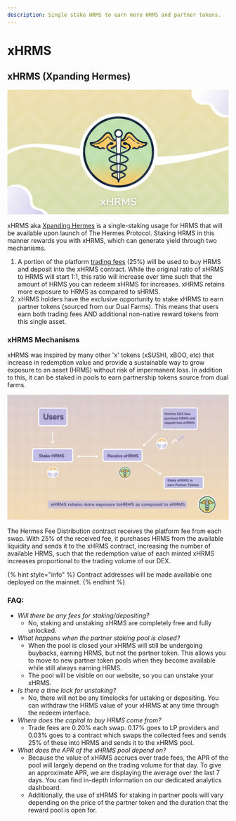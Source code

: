 ```yaml
---
description: Single stake HRMS to earn more HRMS and partner tokens.
---
```


# xHRMS

## xHRMS (Xpanding Hermes)

![](<../.gitbook/assets/xHRMS Cover.png>)

xHRMS aka [Xpanding Hermes](https://snapshot.org/#/hermesdefi.eth/proposal/0xc798f5a9151e16e35f537f521b93173fea9064f13618fce474500001089ea187) is a single-staking usage for HRMS that will be available upon launch of The Hermes Protocol. Staking HRMS in this manner rewards you with xHRMS, which can generate yield through two mechanisms.

1. A portion of the platform [trading fees](../tokenomics/feenomics.md#swap-fee) (25%) will be used to buy HRMS and deposit into the xHRMS contract. While the original ratio of xHRMS to HRMS will start 1:1, this ratio will increase over time such that the amount of HRMS you can redeem xHRMS for increases. xHRMS retains more exposure to HRMS as compared to sHRMS.
2. xHRMS holders have the exclusive opportunity to stake xHRMS to earn partner tokens (sourced from our Dual Farms). This means that users earn both trading fees AND additional non-native reward tokens from this single asset.

### xHRMS Mechanisms

xHRMS was inspired by many other 'x' tokens (xSUSHI, xBOO, etc) that increase in redemption value and provide a sustainable way to grow exposure to an asset (HRMS) without risk of impermanent loss. In addition to this, it can be staked in pools to earn partnership tokens source from dual farms.

![](../.gitbook/assets/xHRMS1.png)

The Hermes Fee Distribution contract receives the platform fee from each swap. With 25% of the received fee, it purchases HRMS from the available liquidity and sends it to the xHRMS contract, increasing the number of available HRMS, such that the redemption value of each minted xHRMS increases proportional to the trading volume of our DEX.

{% hint style="info" %}
Contract addresses will be made available one deployed on the mainnet.
{% endhint %}

### FAQ:

* _Will there be any fees for staking/depositing?_
  * No, staking and unstaking xHRMS are completely free and fully unlocked.
* _What happens when the partner staking pool is closed?_
  * When the pool is closed your xHRMS will still be undergoing buybacks, earning HRMS, but not the partner token. This allows you to move to new partner token pools when they become available while still always earning HRMS.
  * The pool will be visible on our website, so you can unstake your xHRMS.
* _Is there a time lock for unstaking?_
  * No, there will not be any timelocks for ustaking or depositing. You can withdraw the HRMS value of your xHRMS at any time through the redeem interface.
* _Where does the capital to buy HRMS come from?_
  * Trade fees are 0.20% each swap. 0.17% goes to LP providers and 0.03% goes to a contract which swaps the collected fees and sends 25% of these into HRMS and sends it to the xHRMS pool.
* _What does the APR of the xHRMS pool depend on?_
  * Because the value of xHRMS accrues over trade fees, the APR of the pool will largely depend on the trading volume for that day. To give an approximate APR, we are displaying the average over the last 7 days. You can find in-depth information on our dedicated analytics dashboard.
  * Additionally, the use of xHRMS for staking in partner pools will vary depending on the price of the partner token and the duration that the reward pool is open for.

